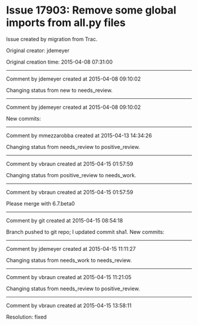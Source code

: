 # Issue 17903: Remove some global imports from all.py files

Issue created by migration from Trac.

Original creator: jdemeyer

Original creation time: 2015-04-08 07:31:00




---

Comment by jdemeyer created at 2015-04-08 09:10:02

Changing status from new to needs_review.


---

Comment by jdemeyer created at 2015-04-08 09:10:02

New commits:


---

Comment by mmezzarobba created at 2015-04-13 14:34:26

Changing status from needs_review to positive_review.


---

Comment by vbraun created at 2015-04-15 01:57:59

Changing status from positive_review to needs_work.


---

Comment by vbraun created at 2015-04-15 01:57:59

Please merge with 6.7.beta0


---

Comment by git created at 2015-04-15 08:54:18

Branch pushed to git repo; I updated commit sha1. New commits:


---

Comment by jdemeyer created at 2015-04-15 11:11:27

Changing status from needs_work to needs_review.


---

Comment by vbraun created at 2015-04-15 11:21:05

Changing status from needs_review to positive_review.


---

Comment by vbraun created at 2015-04-15 13:58:11

Resolution: fixed
